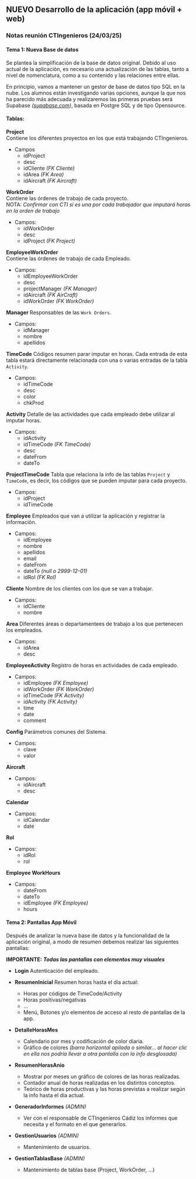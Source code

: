 ## NUEVO Desarrollo de la aplicación (app móvil + web)

### Notas reunión CTIngenieros (24/03/25)

#### Tema 1: Nueva Base de datos

Se plantea la simplificación de la base de datos original. Debido al uso actual de la aplicación, es necesario una actualización de las tablas, tanto a nivel de nomenclatura, como a su contenido y las relaciones entre ellas.

En principio, vamos a mantener un gestor de base de datos tipo SQL en la nube. Los alumnos están investigando varias opciones, aunque la que nos ha parecido más adecuada y realizaremos las primeras pruebas será Supabase *([supabase.com](https://supabase.com))*, basada en Postgre SQL y de tipo Opensource.

#### Tablas:

**Project**  
Contiene los diferentes proyectos en los que está trabajando CTIngenieros.

- Campos
   * idProject
   * desc
   * idCliente *(FK Cliente)*
   * idArea *(FK Area)*
   * idAircraft *(FK Aircraft)*

**WorkOrder**  
Contiene las órdenes de trabajo de cada proyecto.  
NOTA: *Confirmar con CTI si es una por cada trabajador que imputará horas en la orden de trabajo*

- Campos:
   * idWorkOrder
   * desc
   * idProject *(FK Project)*

**EmployeeWorkOrder**  
Contiene las órdenes de trabajo de cada Empleado.  

- Campos:
   * idEmployeeWorkOrder
   * desc
   * projectManager *(FK Manager)*
   * idAircraft *(FK AirCraft)*
   * idWorkOrder *(FK WorkOrder)*

**Manager**
Responsables de las `Work Orders`.

- Campos:
   * idManager
   * nombre
   * apellidos

**TimeCode**
Códigos resumen parar imputar en horas. Cada entrada de esta tabla estará directamente relacionada con una o varias entradas de la tabla `Activity`.

- Campos:
   * idTimeCode
   * desc
   * color
   * chkProd

**Activity**
Detalle de las actividades que cada empleado debe utilizar al imputar horas.

- Campos:
   * idActivity
   * idTimeCode *(FK TimeCode)*
   * desc
   * dateFrom
   * dateTo

**ProjectTimeCode**
Tabla que relaciona la info de las tablas `Project` y `TimeCode`, es decir, los códigos que se pueden imputar para cada proyecto.

- Campos:
   * idProject
   * idTimeCode
 
**Employee**
Empleados que van a utilizar la aplicación y registrar la información.

- Campos:
   * idEmployee
   * nombre
   * apellidos
   * email
   * dateFrom
   * dateTo *(null o 2999-12-01)*
   * idRol *(FK Rol)*

 
**Cliente**
Nombre de los clientes con los que se van a trabajar.

- Campos:
   * idCliente
   * nombre
 
**Area**
Diferentes áreas o departamentees de trabajo a los que pertenecen los empleados.

- Campos:
   * idArea
   * desc

**EmployeeActivity**
Registro de horas en actividades de cada empleado.

- Campos:
   * idEmployee *(FK Employee)*
   * idWorkOrder *(FK WorkOrder)*
   * idTimeCode *(FK Activity)*
   * idActivity *(FK Activity)*
   * time
   * date
   * comment

**Config**
Parámetros comunes del Sistema.

- Campos:
   * clave
   * valor

**Aircraft**

- Campos:
    * idAircraft
    * desc

**Calendar**

- Campos:
    * idCalendar
    * date

**Rol**

- Campos:
     * idRol
     * rol

**Employee WorkHours**

- Campos:
    * dateFrom
    * dateTo
    * idEmployee *(FK Employee)*
    * hours

#### Tema 2: Pantallas App Móvil

Después de analizar la nueva base de datos y la funcionalidad de la aplicación original, a modo de resumen debemos realizar las siguientes pantallas:

**IMPORTANTE:** ***Todas las pantallas con elementos muy visuales***

- **Login**
Autenticación del empleado.

- **ResumenInicial**
Resumen horas hasta el día actual:
   * Horas por códigos de TimeCode/Activity
   * Horas positivas/negativas
   * ...
   * Menú, Botones y/o elementos de acceso al resto de pantallas de la app.

- **DetalleHorasMes**
   * Calendario por mes y codificación de color diaria.
   * Gráfico de colores *(barra horizontal apilada o similar... al hacer clic en ella nos podría llevar a otra pantalla con la info desglosada)*

- **ResumenHorasAnio**
  * Mostrar por meses un gráfico de colores de las horas realizadas.
  * Contador anual de horas realizadas en los distintos conceptos.
  * Teórico de horas productivas y las horas previstas a realizar según la info hasta el día actual.

- **GeneradorInformes** *(ADMIN)*
   * Ver con el responsable de CTIngenieros Cádiz los informes que necesita y el formato en el que generarlos.

- **GestionUsuarios** *(ADMIN)*
  * Mantenimiento de usuarios.

- **GestionTablasBase** *(ADMIN)*
   * Mantenimiento de tablas base (Project, WorkOrder, ...)

